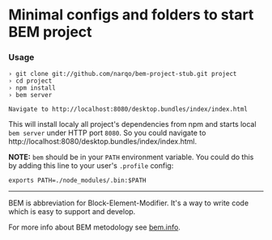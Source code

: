 Minimal configs and folders to start BEM project
================================================

### Usage

    › git clone git://github.com/narqo/bem-project-stub.git project
    › cd project
    › npm install
    › bem server

    Navigate to http://localhost:8080/desktop.bundles/index/index.html

This will install localy all project's dependencies from npm and starts local `bem server`
under HTTP port `8080`. So you could navigate to http://localhost:8080/desktop.bundles/index/index.html.

**NOTE:** `bem` should be in your `PATH` environment variable. You could do this by adding this line to your user's
`.profile` config:

    exports PATH=./node_modules/.bin:$PATH

---

BEM is abbreviation for Block-Element-Modifier. It's a way to write code which is easy to support and develop.

For more info about BEM metodology see [bem.info](http://bem.info/).

